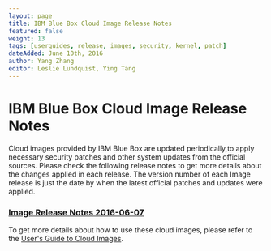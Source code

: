 ```yaml
---
layout: page
title: IBM Blue Box Cloud Image Release Notes
featured: false
weight: 13
tags: [userguides, release, images, security, kernel, patch]
dateAdded: June 10th, 2016
author: Yang Zhang
editor: Leslie Lundquist, Ying Tang
---
```


# IBM Blue Box Cloud Image Release Notes

Cloud images provided by IBM Blue Box are updated periodically,to apply necessary security patches and other system updates from the official sources. Please check the following release notes to get more details about the changes applied in each release. The version number of each Image release is just the date by when the latest official patches and updates were applied.

### [Image Release Notes 2016-06-07](http://ibm-blue-box-help.github.io/help-documentation/gettingstarted/userguides/cloud_images/Image_Release_Notes_2016-06-07/)

To get more details about how to use these cloud images, please refer to the [User's Guide to Cloud Images](http://ibm-blue-box-help.github.io/help-documentation/gettingstarted/userguides/Cloud_Images_Provided_by_IBM/).

